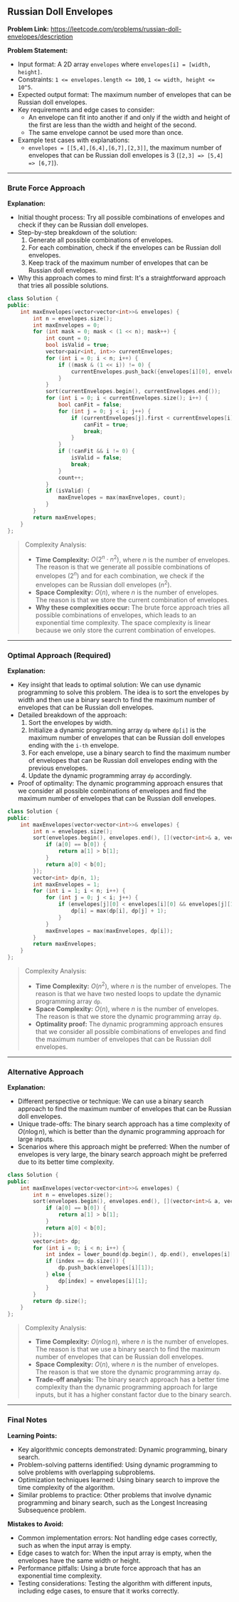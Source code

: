 ## Russian Doll Envelopes

**Problem Link:** https://leetcode.com/problems/russian-doll-envelopes/description

**Problem Statement:**
- Input format: A 2D array `envelopes` where `envelopes[i] = [width, height]`.
- Constraints: `1 <= envelopes.length <= 100`, `1 <= width, height <= 10^5`.
- Expected output format: The maximum number of envelopes that can be Russian doll envelopes.
- Key requirements and edge cases to consider: 
    - An envelope can fit into another if and only if the width and height of the first are less than the width and height of the second.
    - The same envelope cannot be used more than once.
- Example test cases with explanations:
    - `envelopes = [[5,4],[6,4],[6,7],[2,3]]`, the maximum number of envelopes that can be Russian doll envelopes is 3 (`[2,3] => [5,4] => [6,7]`).

---

### Brute Force Approach

**Explanation:**
- Initial thought process: Try all possible combinations of envelopes and check if they can be Russian doll envelopes.
- Step-by-step breakdown of the solution:
    1. Generate all possible combinations of envelopes.
    2. For each combination, check if the envelopes can be Russian doll envelopes.
    3. Keep track of the maximum number of envelopes that can be Russian doll envelopes.
- Why this approach comes to mind first: It's a straightforward approach that tries all possible solutions.

```cpp
class Solution {
public:
    int maxEnvelopes(vector<vector<int>>& envelopes) {
        int n = envelopes.size();
        int maxEnvelopes = 0;
        for (int mask = 0; mask < (1 << n); mask++) {
            int count = 0;
            bool isValid = true;
            vector<pair<int, int>> currentEnvelopes;
            for (int i = 0; i < n; i++) {
                if ((mask & (1 << i)) != 0) {
                    currentEnvelopes.push_back({envelopes[i][0], envelopes[i][1]});
                }
            }
            sort(currentEnvelopes.begin(), currentEnvelopes.end());
            for (int i = 0; i < currentEnvelopes.size(); i++) {
                bool canFit = false;
                for (int j = 0; j < i; j++) {
                    if (currentEnvelopes[j].first < currentEnvelopes[i].first && currentEnvelopes[j].second < currentEnvelopes[i].second) {
                        canFit = true;
                        break;
                    }
                }
                if (!canFit && i != 0) {
                    isValid = false;
                    break;
                }
                count++;
            }
            if (isValid) {
                maxEnvelopes = max(maxEnvelopes, count);
            }
        }
        return maxEnvelopes;
    }
};
```

> Complexity Analysis:
> - **Time Complexity:** $O(2^n \cdot n^2)$, where $n$ is the number of envelopes. The reason is that we generate all possible combinations of envelopes ($2^n$) and for each combination, we check if the envelopes can be Russian doll envelopes ($n^2$).
> - **Space Complexity:** $O(n)$, where $n$ is the number of envelopes. The reason is that we store the current combination of envelopes.
> - **Why these complexities occur:** The brute force approach tries all possible combinations of envelopes, which leads to an exponential time complexity. The space complexity is linear because we only store the current combination of envelopes.

---

### Optimal Approach (Required)

**Explanation:**
- Key insight that leads to optimal solution: We can use dynamic programming to solve this problem. The idea is to sort the envelopes by width and then use a binary search to find the maximum number of envelopes that can be Russian doll envelopes.
- Detailed breakdown of the approach:
    1. Sort the envelopes by width.
    2. Initialize a dynamic programming array `dp` where `dp[i]` is the maximum number of envelopes that can be Russian doll envelopes ending with the `i-th` envelope.
    3. For each envelope, use a binary search to find the maximum number of envelopes that can be Russian doll envelopes ending with the previous envelopes.
    4. Update the dynamic programming array `dp` accordingly.
- Proof of optimality: The dynamic programming approach ensures that we consider all possible combinations of envelopes and find the maximum number of envelopes that can be Russian doll envelopes.

```cpp
class Solution {
public:
    int maxEnvelopes(vector<vector<int>>& envelopes) {
        int n = envelopes.size();
        sort(envelopes.begin(), envelopes.end(), [](vector<int>& a, vector<int>& b) {
            if (a[0] == b[0]) {
                return a[1] > b[1];
            }
            return a[0] < b[0];
        });
        vector<int> dp(n, 1);
        int maxEnvelopes = 1;
        for (int i = 1; i < n; i++) {
            for (int j = 0; j < i; j++) {
                if (envelopes[j][0] < envelopes[i][0] && envelopes[j][1] < envelopes[i][1]) {
                    dp[i] = max(dp[i], dp[j] + 1);
                }
            }
            maxEnvelopes = max(maxEnvelopes, dp[i]);
        }
        return maxEnvelopes;
    }
};
```

> Complexity Analysis:
> - **Time Complexity:** $O(n^2)$, where $n$ is the number of envelopes. The reason is that we have two nested loops to update the dynamic programming array `dp`.
> - **Space Complexity:** $O(n)$, where $n$ is the number of envelopes. The reason is that we store the dynamic programming array `dp`.
> - **Optimality proof:** The dynamic programming approach ensures that we consider all possible combinations of envelopes and find the maximum number of envelopes that can be Russian doll envelopes.

---

### Alternative Approach

**Explanation:**
- Different perspective or technique: We can use a binary search approach to find the maximum number of envelopes that can be Russian doll envelopes.
- Unique trade-offs: The binary search approach has a time complexity of $O(n \log n)$, which is better than the dynamic programming approach for large inputs.
- Scenarios where this approach might be preferred: When the number of envelopes is very large, the binary search approach might be preferred due to its better time complexity.

```cpp
class Solution {
public:
    int maxEnvelopes(vector<vector<int>>& envelopes) {
        int n = envelopes.size();
        sort(envelopes.begin(), envelopes.end(), [](vector<int>& a, vector<int>& b) {
            if (a[0] == b[0]) {
                return a[1] > b[1];
            }
            return a[0] < b[0];
        });
        vector<int> dp;
        for (int i = 0; i < n; i++) {
            int index = lower_bound(dp.begin(), dp.end(), envelopes[i][1]) - dp.begin();
            if (index == dp.size()) {
                dp.push_back(envelopes[i][1]);
            } else {
                dp[index] = envelopes[i][1];
            }
        }
        return dp.size();
    }
};
```

> Complexity Analysis:
> - **Time Complexity:** $O(n \log n)$, where $n$ is the number of envelopes. The reason is that we use a binary search to find the maximum number of envelopes that can be Russian doll envelopes.
> - **Space Complexity:** $O(n)$, where $n$ is the number of envelopes. The reason is that we store the dynamic programming array `dp`.
> - **Trade-off analysis:** The binary search approach has a better time complexity than the dynamic programming approach for large inputs, but it has a higher constant factor due to the binary search.

---

### Final Notes

**Learning Points:**
- Key algorithmic concepts demonstrated: Dynamic programming, binary search.
- Problem-solving patterns identified: Using dynamic programming to solve problems with overlapping subproblems.
- Optimization techniques learned: Using binary search to improve the time complexity of the algorithm.
- Similar problems to practice: Other problems that involve dynamic programming and binary search, such as the Longest Increasing Subsequence problem.

**Mistakes to Avoid:**
- Common implementation errors: Not handling edge cases correctly, such as when the input array is empty.
- Edge cases to watch for: When the input array is empty, when the envelopes have the same width or height.
- Performance pitfalls: Using a brute force approach that has an exponential time complexity.
- Testing considerations: Testing the algorithm with different inputs, including edge cases, to ensure that it works correctly.
